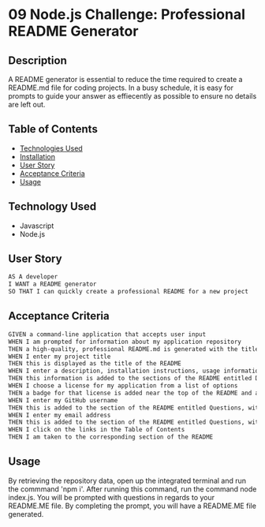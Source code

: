 # 09 Node.js Challenge: Professional README Generator

## Description
A README generator is essential to reduce the time required to create a README.md file for coding projects. In a busy schedule, it is easy for prompts to guide your answer as effiecently as possible to ensure no details are left out.

## Table of Contents

- [Technologies Used](#technologies-used)
- [Installation](#installation)
- [User Story](#user-story)
- [Acceptance Criteria](#acceptance-criteria)
- [Usage](#usage)


## Technology Used
- Javascript
- Node.js

## User Story

```md
AS A developer
I WANT a README generator
SO THAT I can quickly create a professional README for a new project
```

## Acceptance Criteria

```md
GIVEN a command-line application that accepts user input
WHEN I am prompted for information about my application repository
THEN a high-quality, professional README.md is generated with the title of my project and sections entitled Description, Table of Contents, Installation, Usage, License, Contributing, Tests, and Questions
WHEN I enter my project title
THEN this is displayed as the title of the README
WHEN I enter a description, installation instructions, usage information, contribution guidelines, and test instructions
THEN this information is added to the sections of the README entitled Description, Installation, Usage, Contributing, and Tests
WHEN I choose a license for my application from a list of options
THEN a badge for that license is added near the top of the README and a notice is added to the section of the README entitled License that explains which license the application is covered under
WHEN I enter my GitHub username
THEN this is added to the section of the README entitled Questions, with a link to my GitHub profile
WHEN I enter my email address
THEN this is added to the section of the README entitled Questions, with instructions on how to reach me with additional questions
WHEN I click on the links in the Table of Contents
THEN I am taken to the corresponding section of the README
```

## Usage
By retrieving the repository data, open up the integrated terminal and run the commmand 'npm i'. After running this command, run the command node index.js. You will be prompted with questions in regards to your README.ME file. By completing the prompt, you will have a README.ME file generated.